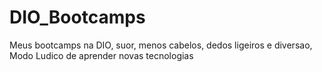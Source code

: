 # DIO_Bootcamps
Meus bootcamps na DIO, suor, menos cabelos, dedos ligeiros e diversao, Modo Ludico de aprender novas tecnologias

